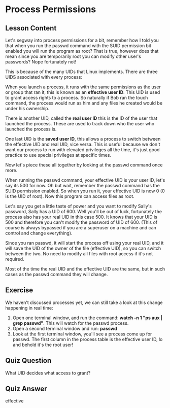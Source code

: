 # Process Permissions

## Lesson Content

Let's segway into process permissions for a bit, remember how I told you that when you run the passwd command with the SUID permission bit enabled you will run the program as root? That is true, however does that mean since you are temporarily root you can modify other user's passwords? Nope fortunately not!

This is because of the many UIDs that Linux implements. There are three UIDS associated with every process:

When you launch a process, it runs with the same permissions as the user or group that ran it, this is known as an <b>effective user ID</b>. This UID is used to grant access rights to a process. So naturally if Bob ran the touch command, the process would run as him and any files he created would be under his ownership.

There is another UID, called the <b>real user ID</b> this is the ID of the user that launched the process. These are used to track down who the user who launched the process is.

One last UID is the <b>saved user ID</b>, this allows a process to switch between the effective UID and real UID, vice versa. This is useful because we don't want our process to run with elevated privileges all the time, it's just good practice to use special privileges at specific times.

Now let's piece these all together by looking at the passwd command once more.

When running the passwd command, your effective UID is your user ID, let's say its 500 for now. Oh but wait, remember the passwd command has the SUID permission enabled. So when you run it, your effective UID is now 0 (0 is the UID of root). Now this program can access files as root.

Let's say you get a little taste of power and you want to modify Sally's password, Sally has a UID of 600. Well you'll be out of luck, fortunately the process also has your real UID in this case 500. It knows that your UID is 500 and therefore you can't modify the password of UID of 600. (This of course is always bypassed if you are a superuser on a machine and can control and change everything).

Since you ran passwd, it will start the process off using your real UID, and it will save the UID of the owner of the file (effective UID), so you can switch between the two. No need to modify all files with root access if it's not required.

Most of the time the real UID and the effective UID are the same, but in such cases as the passwd command they will change.

## Exercise

We haven't discussed processes yet, we can still take a look at this change happening in real time:

<ol>
<li>Open one terminal window, and run the command: <b>watch -n 1 "ps aux | grep passwd"</b>. This will watch for the passwd process.</li>
<li>Open a second terminal window and run: <b>passwd</b></li>
<li>Look at the first terminal window, you'll see a process come up for passwd. The first column in the process table is the effective user ID, lo and behold it's the root user!</li>
</ol>

## Quiz Question

What UID decides what access to grant?

## Quiz Answer

effective
